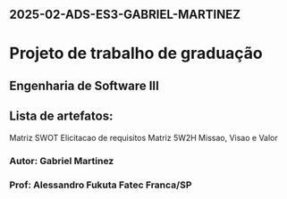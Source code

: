 ## 2025-02-ADS-ES3-GABRIEL-MARTINEZ

# Projeto de trabalho de graduação
## Engenharia de Software III
## Lista de artefatos:
Matriz SWOT
Elicitacao de requisitos
Matriz 5W2H
Missao, Visao e Valor
### Autor: Gabriel Martinez
### Prof: Alessandro Fukuta Fatec Franca/SP

